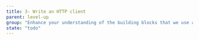 ```yaml
---
title: 3- Write an HTTP client
parent: level-up
group: "Enhance your understanding of the building blocks that we use as developers"
state: "todo"
---
```

